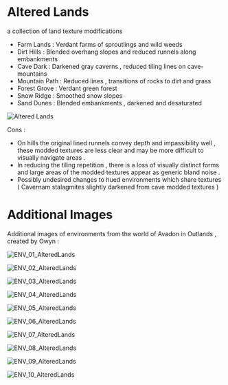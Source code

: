 
# Altered Lands
a collection of land texture modifications 

- Farm Lands : Verdant farms of sproutlings and wild weeds 
- Dirt Hills : Blended overhang slopes and reduced runnels along embankments 
- Cave Dark : Darkened gray caverns , reduced tiling lines on cave-mountains
- Mountain Path : Reduced lines , transitions of rocks to dirt and grass
- Forest Grove : Verdant green forest  
- Snow Ridge : Smoothed snow slopes
- Sand Dunes : Blended embankments , darkened and desaturated

![Altered Lands](ENV_00_AlteredLands.gif?raw=true "Altered Lands")

Cons :
- On hills the original lined runnels convey depth and impassibility well , these modded textures are less clear and may be more difficult to visually navigate areas .
- In reducing the tiling repetition , there is a loss of visually distinct forms and large areas of the modded textures appear as generic bland noise .
- Possibly undesired changes to hued environments which share textures ( Cavernam stalagmites slightly darkened from cave modded textures )

# Additional Images
Additional images of environments from the world of Avadon in Outlands , created by Owyn  :

![ENV_01_AlteredLands](ENV_01_AlteredLands.gif?raw=true "ENV_01_AlteredLands")

![ENV_02_AlteredLands](ENV_02_AlteredLands.gif?raw=true "ENV_02_AlteredLands")

![ENV_03_AlteredLands](ENV_03_AlteredLands.gif?raw=true "ENV_03_AlteredLands")

![ENV_04_AlteredLands](ENV_04_AlteredLands.gif?raw=true "ENV_04_AlteredLands")

![ENV_05_AlteredLands](ENV_05_AlteredLands.gif?raw=true "ENV_05_AlteredLands")

![ENV_06_AlteredLands](ENV_06_AlteredLands.gif?raw=true "ENV_06_AlteredLands")

![ENV_07_AlteredLands](ENV_07_AlteredLands.gif?raw=true "ENV_07_AlteredLands")

![ENV_08_AlteredLands](ENV_08_AlteredLands.gif?raw=true "ENV_08_AlteredLands")

![ENV_09_AlteredLands](ENV_09_AlteredLands.gif?raw=true "ENV_09_AlteredLands")

![ENV_10_AlteredLands](ENV_10_AlteredLands.gif?raw=true "ENV_10_AlteredLands")

